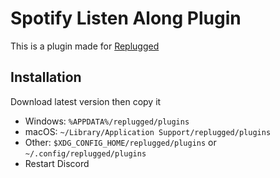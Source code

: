 # Spotify Listen Along Plugin
This is a plugin made for [Replugged](https://github.com/replugged-org/replugged)

## Installation
Download latest version then copy it
- Windows: `%APPDATA%/replugged/plugins`
- macOS: `~/Library/Application Support/replugged/plugins`
- Other: `$XDG_CONFIG_HOME/replugged/plugins` or `~/.config/replugged/plugins`   
- Restart Discord
